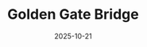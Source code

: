---
layout: post
title: "Golden Gate Bridge"
description: 
permalink: /west-coast/travel/sf/golden/
date: 2025-10-21
---